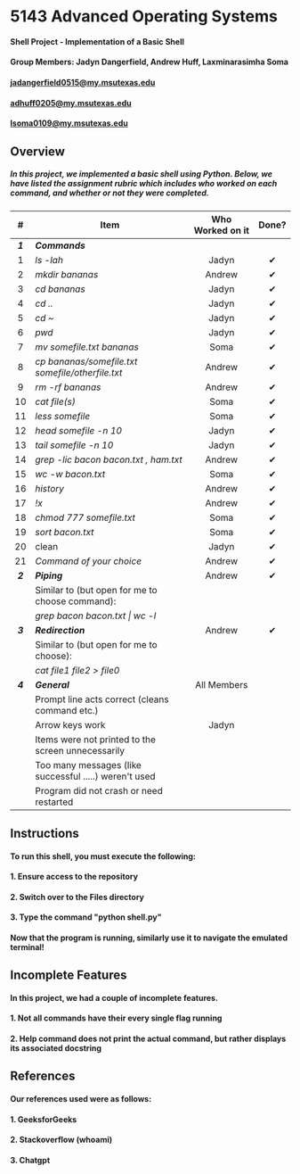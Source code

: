# 5143 Advanced Operating Systems
#### Shell Project - Implementation of a Basic Shell
#### Group Members: Jadyn Dangerfield, Andrew Huff, Laxminarasimha Soma
#### jadangerfield0515@my.msutexas.edu
#### adhuff0205@my.msutexas.edu
#### lsoma0109@my.msutexas.edu

## Overview
##### In this project, we implemented a basic shell using Python. Below, we have listed the assignment rubric which includes who worked on each command, and whether or not they were completed.
|    #    | Item                                                   |  Who Worked on it  | Done? |
| :-----: | ------------------------------------------------------ | :----------------: | :---: |
| **_1_** | **_Commands_**                                         ||        |
|    1    | _ls -lah_                                              |Jadyn|✔      |
|    2    | _mkdir bananas_                                        |Andrew|✔       |
|    3    | _cd bananas_                                           |Jadyn|✔        |
|    4    | _cd .._                                                |Jadyn|✔        |
|    5    | _cd ~_                                                 |Jadyn|✔        |
|    6    | _pwd_                                                  |Jadyn|✔      |
|    7    | _mv somefile.txt bananas_                              |Soma| ✔       |
|    8    | _cp bananas/somefile.txt somefile/otherfile.txt_       |Andrew|✔      |
|    9    | _rm -rf bananas_                                       |Andrew| ✔      |
|   10    | _cat file(s)_                                          |Soma|  ✔      |
|   11    | _less somefile_                                        |Soma|   ✔     |
|   12    | _head somefile -n 10_                                  |Jadyn|✔        |
|   13    | _tail somefile -n 10_                                  |Jadyn|✔        |
|   14    | _grep -lic bacon bacon.txt , ham.txt_                  |Andrew|   ✔    |
|   15    | _wc -w bacon.txt_                                      |Soma| ✔       |
|   16    | _history_                                              |Andrew|  ✔     |
|   17    | _!x_                                                   |Andrew|  ✔     |
|   18    | _chmod 777 somefile.txt_                               |Soma|     ✔   |
|   19    | _sort bacon.txt_                                       |Soma|✔       |
|   20    | clean                                       |Jadyn|     ✔  |
|   21    | _Command of your choice_                               |Andrew|✔        |
| **_2_** | **_Piping_**                                           |Andrew|   ✔     |
|         | Similar to (but open for me to choose command):        ||        |
|         | _grep bacon bacon.txt \| wc -l_                        ||        |
| **_3_** | **_Redirection_**                                      |Andrew|   ✔     |
|         | Similar to (but open for me to choose):                ||        |
|         | _cat file1 file2 > file0_                              ||        |
| **_4_** | **_General_**                                          |All Members|
|         | Prompt line acts correct (cleans command etc.)         ||        |
|         | Arrow keys work                                        |Jadyn|        |
|         | Items were not printed to the screen unnecessarily     ||        |
|         | Too many messages (like successful .....) weren't used ||        |
|         | Program did not crash or need restarted                ||        |

## Instructions
#### To run this shell, you must execute the following:
#### 1. Ensure access to the repository
#### 2. Switch over to the Files directory
#### 3. Type the command "python shell.py"
#### 
#### Now that the program is running, similarly use it to navigate the emulated terminal!

## Incomplete Features
#### In this project, we had a couple of incomplete features.
#### 1. Not all commands have their every single flag running
#### 2. Help command does not print the actual command, but rather displays its associated docstring

## References
#### Our references used were as follows:
#### 1. GeeksforGeeks
#### 2. Stackoverflow (whoami)
#### 3. Chatgpt

